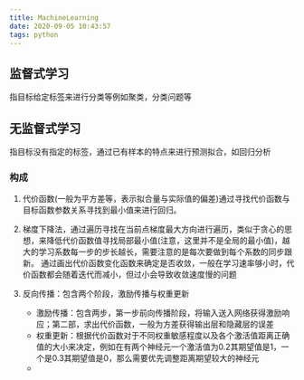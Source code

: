 ```yaml
---
title: MachineLearning
date: 2020-09-05 10:43:57
tags: python
---
```


## 监督式学习

指目标给定标签来进行分类等例如聚类，分类问题等

## 无监督式学习

指目标没有指定的标签，通过已有样本的特点来进行预测拟合，如回归分析

### 构成

1. 代价函数(一般为平方差等，表示拟合量与实际值的偏差)通过寻找代价函数与目标函数参数关系寻找到最小值来进行回归。

2. 梯度下降法，通过遍历寻找在当前点梯度最大方向进行遍历，类似于贪心的思想，来降低代价函数值寻找局部最小值(注意，这里并不是全局的最小值)，越大的学习系数每一步的步长越长，需要注意的是每次要做到每个系数的同步跟新。
通过画出代价函数变化函数来确定是否收敛，一般在学习速率够小时，代价函数都会随着迭代而减小，但过小会导致收敛速度慢的问题
3. 反向传播：包含两个阶段，激励传播与权重更新
   - 激励传播：包含两步，第一步前向传播阶段，将输入送入网络获得激励响应；第二部，求出代价函数，一般为方差获得输出层和隐藏层的误差
   - 权重更新：根据代价函数对于不同权重敏感程度以及各个激活值距离正确值的大小来决定，例如在有两个神经元一个激活值为0.2其期望值是1，一个是0.3其期望值是0，那么需要优先调整距离期望较大的神经元
   - 
